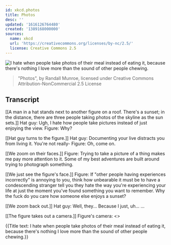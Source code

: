 ```yaml
---
id: xkcd.photos
title: Photos
desc: ''
updated: '1616126764480'
created: '1389168000000'
sources:
  name: xkcd
  url: 'https://creativecommons.org/licenses/by-nc/2.5/'
  license: Creative Commons 2.5
---
```

![I hate when people take photos of their meal instead of eating it, because there's nothing I love more than the sound of other people chewing.](https://imgs.xkcd.com/comics/photos.png)
> "Photos", by Randall Munroe, licensed under Creative Commons Attribution-NonCommercial 2.5 License

## Transcript
[[A man in a hat stands next to another figure on a roof. There's a sunset; in the distance, there are three people taking photos of the skyline as the sun sets.]]
Hat guy: Ugh, I hate how people take pictures instead of just enjoying the view. 
Figure: Why? 

[[Hat guy turns to the figure.]]
Hat guy: Documenting your live distracts you from living it. You're not really-
Figure: Oh, come on. 

[[We zoom on their faces.]]
Figure: Trying to take a picture of a thing makes me pay more attention to it. Some of my best adventures are built around trying to photograph something.

[[We just see the figure's face.]]
Figure: If "other people having experiences incorrectly" is annoying to you, think how unbearable it must be to have a condescending stranger tell you they hate the way you're experiencing your life at just the moment you've found something you want to remember. Why the fuck do you care how someone else enjoys a sunset? 

[[We zoom back out.]]
Hat guy: Well, they... Because I just, uh... ...

[[The figure takes out a camera.]]
Figure's camera: <<Click>>

{{Title text: I hate when people take photos of their meal instead of eating it, because there's nothing I love more than the sound of other people chewing.}}
